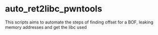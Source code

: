 # auto_ret2libc_pwntools
This scripts aims to automate the steps of finding offset for a BOF, leaking memory addresses and get the libc used 
